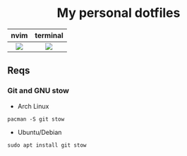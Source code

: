<h1 align="center">
  My personal dotfiles
</h1>

| nvim | terminal |
| --- | --- |
| <center><img src = https://github.com/user-attachments/assets/6fd0ac3e-f73f-4d4c-8e22-110a60fbaea0></center>|  <center><img src = https://github.com/user-attachments/assets/879d53a2-ecb5-4b7c-bb48-f4543f611c65></center>|

## Reqs
### Git and GNU stow
- Arch Linux
```
pacman -S git stow
```
- Ubuntu/Debian
```
sudo apt install git stow
```

